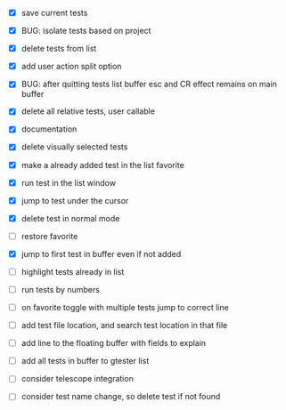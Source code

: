 - [x] save current tests
- [x] BUG: isolate tests based on project
- [x] delete tests from list
- [x] add user action split option 
- [x] BUG: after quitting tests list buffer esc and CR effect remains on main buffer
- [x] delete all  relative tests, user callable
- [x] documentation
- [x] delete visually selected tests
- [x] make a already added test in the list favorite
- [x] run test in the list window
- [x] jump to test under the cursor
- [x] delete test in normal mode
- [ ] restore favorite 
- [x] jump to first test in buffer even if not added
- [ ] highlight tests already in list
- [ ] run tests by numbers
- [ ] on favorite toggle with multiple tests jump to correct line
- [ ] add test file location, and search test location in that file
- [ ] add line to the floating buffer with fields to explain
- [ ] add all tests in buffer to gtester list
- [ ] consider telescope integration 
- [ ] consider test name change, so delete test if not found

